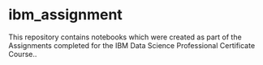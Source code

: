 # ibm_assignment
This repository contains notebooks which were created as part of the Assignments completed for the IBM Data Science Professional Certificate Course.. 
